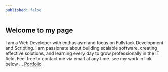```yaml
---
published: false
---
```

## Welcome to my page

I am a Web Developer with enthusiasm and focus on Fullstack  Development and Scripting.
I am passionate about building scalable software, creating effective solutions, and learning every day to grow professionally in the IT field.
Feel free to contact me via email at any time.
see my work in link below ... 
<a href="{{ site.baseurl }}/about">Portfolio</a>
